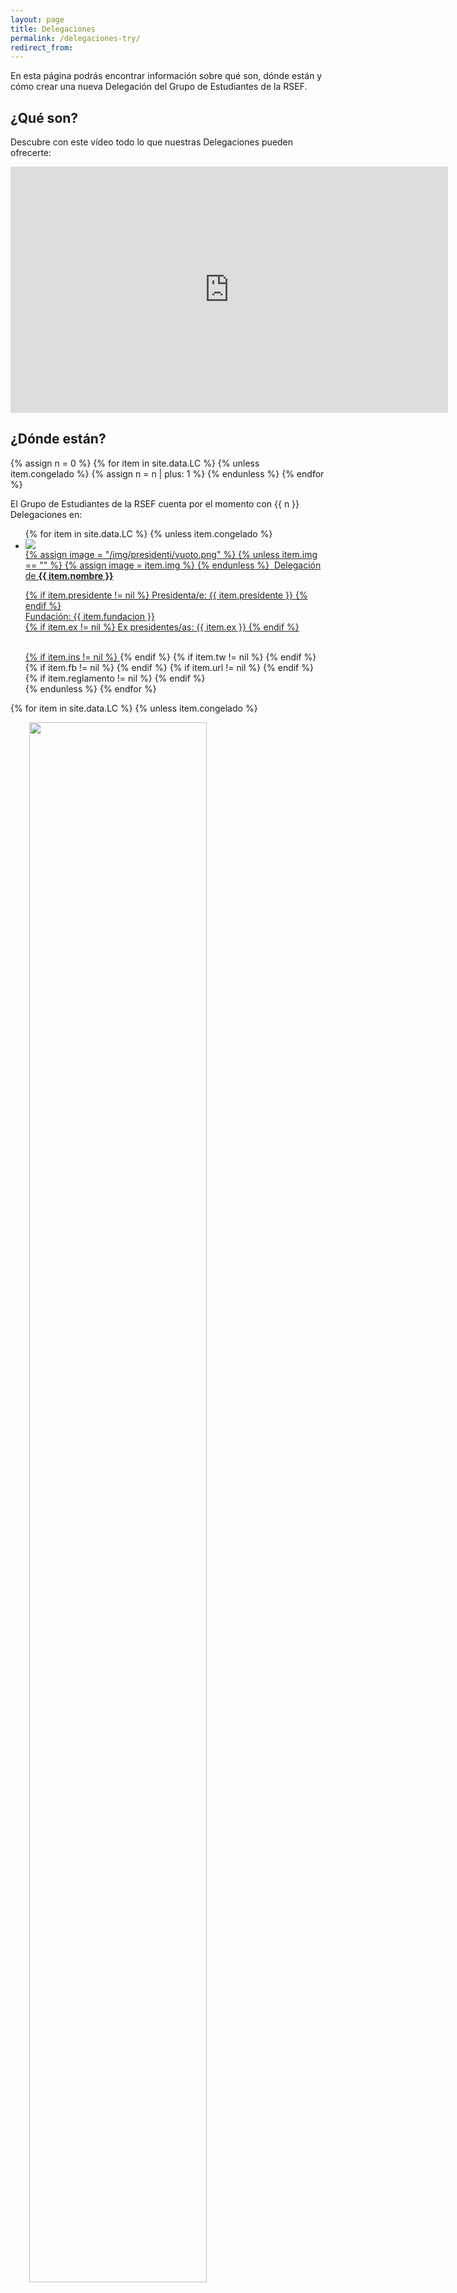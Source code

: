 ```yaml
---
layout: page
title: Delegaciones
permalink: /delegaciones-try/
redirect_from:
---
```


En esta página podrás encontrar información sobre qué son, dónde están y cómo crear una nueva Delegación del Grupo de Estudiantes de la RSEF. 

## ¿Qué son?

Descubre con este vídeo todo lo que nuestras Delegaciones pueden ofrecerte:

<center><iframe width="700" height="394" src="https://www.youtube.com/embed/hm7Ur7Jxh_0?rel=0" frameborder="0" allow="accelerometer; autoplay; clipboard-write; encrypted-media; gyroscope; picture-in-picture" allowfullscreen></iframe></center>

## ¿Dónde están?

{% assign n = 0 %}
{% for item in site.data.LC %}
	{% unless item.congelado %}
		{% assign n = n | plus: 1 %}
 	{% endunless %}
{% endfor %}

El Grupo de Estudiantes de la RSEF cuenta por el momento con {{ n }} Delegaciones en:

<ul id="presidenti_LC" class="collection">
	{% for item in site.data.LC %}
		{% unless item.congelado %}
		        <a href="#{{item.id}}" class="modal-trigger waves-effect waves-light" style="color: rgba(0, 0, 0, 0.87)">
				<li class="collection-item avatar" id="{{ item.nombre }}">
					<div class="tertiary-content">
						<img src="{{ item.logo }}">
					</div>
					{% assign image = "/img/presidenti/vuoto.png" %}
					{% unless item.img == "" %}
						{% assign image = item.img %}
					{% endunless %}
					<img src="{{ item.img }}" alt="" class="circle">
					Delegación de <b> {{ item.nombre }} </b>
					<p>
						{% if item.presidente != nil %}
						Presidenta/e: {{ item.presidente }}
						{% endif %}
						<br>
						Fundación: {{ item.fundacion }}
						<br>
						{% if item.ex != nil %}
						Ex presidentes/as: {{ item.ex }}
						{% endif %} 				
					</p>
					<br>
					{% if item.ins != nil %}	
					<a href="{{ item.ins }}" target="_blank" title="Página Instagram">
						<i class="fa fa-lg fa-instagram" aria-hidden="true"></i>
					</a>
					{% endif %}
					{% if item.tw != nil %}	
						<a href="{{ item.tw }}" target="_blank" title="Página Twitter">
							<i class="fa fa-lg fa-twitter-square" aria-hidden="true"></i>
						</a>
					{% endif %}
					{% if item.fb != nil %}	
						<a href="{{ item.fb }}" target="_blank" title="Página Facebook">
							<i class="fa fa-lg fa-facebook-square" aria-hidden="true"></i>
						</a>
					{% endif %}
					{% if item.url != nil %}	
						<a href="{{ item.url }}" target="_blank" title="Página Web">
							<i class="fas fa-lg fa-globe" aria-hidden="true"></i>
						</a>
					{% endif %}
					{% if item.reglamento != nil %}
						<a href="{{ item.reglamento }}" target="_blank" title="Reglamento Interno">
							<i class="fa fa-lg fa-file-text"></i>
						</a>
					{% endif %}
					<a href="mailto:{{ item.mail }};" title="Email Delegación">
						<i class="fa fa-lg fa-envelope"></i>
					</a>
				</li>
		        </a>	
		{% endunless %}
	{% endfor %}
</ul>

<!-- Modales -->

{% for item in site.data.LC %}
{% unless item.congelado %}

<div id="{{item.id}}" class="modal">
  <div class="modal-content">
    <div class="section" style="padding-left: 30px; padding-right: 30px;">
      <div class="row">
        <div class="col s12 m6 l6">
          <div class="row center">
	    <img src="{{ item.img }}" width="80%">
          </div>
        </div>
        <div class="col s12 m6 l6">        
          <div class="row center" style="padding-top: 40px;">
            <h3 class="justify">{{ item.nombre }}</h3>
            Desde <h5 class="justify">{{ item.fundacion }}</h5>
          </div>
        </div>
      </div>
	Equipo:
	    Presidente: {item.presidente}
	    Vicepresidente: 
	    Tesorero:
	    Vocales:
	Miembros:

     	Descripción:
      
    </div>
   </div>  
   <div class="modal-footer">
     <a href="#!" class="modal-close waves-effect waves-green btn-flat">CERRAR</a>
   </div>
 </div>
{% endunless %}
{% endfor %}
